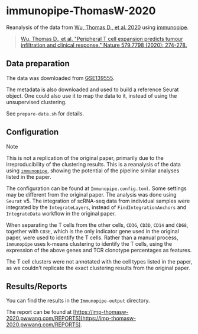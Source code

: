 # immunopipe-ThomasW-2020

Reanalysis of the data from [Wu, Thomas D., et al. 2020](https://www.nature.com/articles/s41586-020-2056-8) using [immunopipe](https://github.com/pwwang/immunopipe).

> [Wu, Thomas D., et al. "Peripheral T cell expansion predicts tumour infiltration and clinical response." Nature 579.7798 (2020): 274-278.](https://www.nature.com/articles/s41586-020-2056-8)

## Data preparation

The data was downloaded from [GSE139555](https://www.ncbi.nlm.nih.gov/geo/query/acc.cgi?acc=GSE139555).

The metadata is also downloaded and used to build a reference Seurat object. One could also use it to map the data to it, instead of using the unsupervised clustering.

See `prepare-data.sh` for details.

## Configuration

> [!NOTE]
> This is not a replication of the original paper, primarily due to the irreproducibility of the clustering results. This is a reanalysis of the data using [`immunopipe`](https://github.com/pwwang/immunopipe), showing the potential of the pipeline similar analyses listed in the paper.

The configuration can be found at `Immunopipe.config.toml`. Some settings may be different from the original paper. The analysis was done using `Seurat` v5. The integration of scRNA-seq data from individual samples were integrated by the `IntegrateLayers`, instead of `FindIntegrationAnchors` and `IntegrateData` workflow in the original paper.

When separating the T cells from the other cells, `CD3G`, `CD3D`, `CD14` and `CD68`, together with `CD3E`, which is the only indicator gene used in the original paper, were used to identify the T cells. Rather than a manual process, `immunopipe` uses k-means clustering to identify the T cells, using the expression of the above genes and TCR clonotype percentages as features.

The T cell clusters were not annotated with the cell types listed in the paper, as we couldn't replicate the exact clustering results from the original paper.

## Results/Reports


You can find the results in the `Immunopipe-output` directory.

The report can be found at [https://imp-thomasw-2020.pwwang.com/REPORTS](https://imp-thomasw-2020.pwwang.com/REPORTS).
